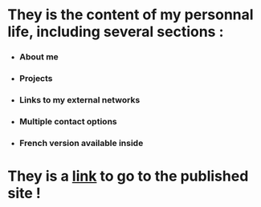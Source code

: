 # They is the content of my personnal life, including several sections :

- ### About me
- ### Projects
- ### Links to my external networks
- ### Multiple contact options
- ### French version available inside
# They is a [link](https://erwanbrevault.netlify.app/) to go to the published site !
